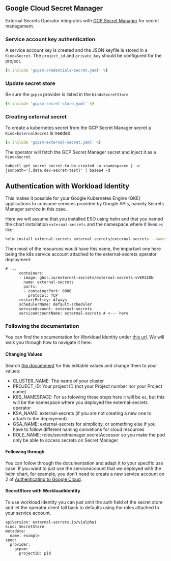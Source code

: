 ## Google Cloud Secret Manager

External Secrets Operator integrates with [GCP Secret Manager](https://cloud.google.com/secret-manager) for secret management.

### Service account key authentication

A service account key is created and the JSON keyfile is stored in a `Kind=Secret`. The `project_id` and `private_key` should be configured for the project.

```yaml
{% include 'gcpsm-credentials-secret.yaml' %}
```

### Update secret store
Be sure the `gcpsm` provider is listed in the `Kind=SecretStore`

```yaml
{% include 'gcpsm-secret-store.yaml' %}
```

### Creating external secret

To create a kubernetes secret from the GCP Secret Manager secret a `Kind=ExternalSecret` is needed.

```yaml
{% include 'gcpsm-external-secret.yaml' %}
```

The operator will fetch the GCP Secret Manager secret and inject it as a `Kind=Secret`
```
kubectl get secret secret-to-be-created -n <namespace> | -o jsonpath='{.data.dev-secret-test}' | base64 -d
```

## Authentication with Workload Identity

This makes it possible for your Google Kubernetes Engine (GKE) applications to consume services provided by Google APIs, namely Secrets Manager service in this case.

Here we will assume that you installed ESO using helm and that you named the chart installation `external-secrets` and the namespace where it lives `es` like:

```sh
helm install external-secrets external-secrets/external-secrets --namespace es
```

Then most of the resources would have this name, the important one here being the k8s service account attached to the external-secrets operator deployment:

```
# ...
      containers:
      - image: ghcr.io/external-secrets/external-secrets:vVERSION
        name: external-secrets
        ports:
        - containerPort: 8080
          protocol: TCP
      restartPolicy: Always
      schedulerName: default-scheduler
      serviceAccount: external-secrets
      serviceAccountName: external-secrets # <--- here
```

### Following the documentation

You can find the documentation for Workload Identity under [this url](https://cloud.google.com/kubernetes-engine/docs/how-to/workload-identity). We will walk you through how to navigate it here.

#### Changing Values

Search [the documment](https://cloud.google.com/kubernetes-engine/docs/how-to/workload-identity) for this editable values and change them to your values:

- CLUSTER_NAME: The name of your cluster
- PROJECT_ID: Your project ID (not your Project number nor your Project name)
- K8S_NAMESPACE: For us folowing these steps here it will be `es`, but this will be the namespace where you deployed the external-secrets operator
- KSA_NAME: external-secrets (if you are not creating a new one to attach to the deployemnt)
- GSA_NAME: external-secrets for simplicity, or something else if you have to follow different naming convetions for cloud resources
- ROLE_NAME: roles/secretmanager.secretAccessor so you make the pod only be able to access secrets on Secret Manager

#### Following through

You can follow through the documentation and adapt it to your specific use case. If you want to just use the serviceaccount that we deployed with the helm chart, for example, you don't need to create a new service account on 2 of [Authenticating to Google Cloud](https://cloud.google.com/kubernetes-engine/docs/how-to/workload-identity#authenticating_to).

#### SecretStore with WorkloadIdentity

To use workload identity you can just omit the auth field of the secret store and let the operator client fall back to defaults using the roles attached to your service account.

```
apiVersion: external-secrets.io/v1alpha1
kind: SecretStore
metadata:
  name: example
spec:
  provider:
    gcpsm:
      projectID: pid
```